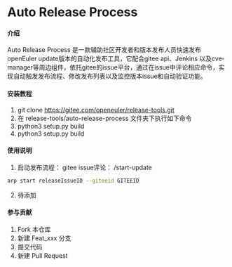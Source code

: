 # Auto Release Process

#### 介绍
Auto Release Process 是一款辅助社区开发者和版本发布人员快速发布openEuler update版本的自动化发布工具，它配合gitee api、Jenkins 以及cve-manager等周边组件，依托gitee的issue平台，通过在issue中评论相应命令，实现自动触发发布流程、修改发布列表以及监控版本issue和自动验证功能。


#### 安装教程

1.  git clone https://gitee.com/openeuler/release-tools.git
2.  在 release-tools/auto-release-process 文件夹下执行如下命令
3.  python3 setup.py build
4.  python3 setup.py build

#### 使用说明

1.  启动发布流程：
gitee issue评论： /start-update

```bash
arp start releaseIssueID --giteeid GITEEID
```
2.  待添加

#### 参与贡献

1.  Fork 本仓库
2.  新建 Feat_xxx 分支
3.  提交代码
4.  新建 Pull Request

